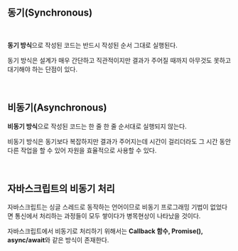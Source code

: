 ## 동기(Synchronous)

<br />

**동기 방식**으로 작성된 코드는 반드시 작성된 순서 그대로 실행된다.

동기 방식은 설계가 매우 간단하고 직관적이지만 결과가 주어질 때까지 아무것도 못하고 대기해야 하는 단점이 있다.

<br />

## 비동기(Asynchronous)

**비동기 방식**으로 작성된 코드는 한 줄 한 줄 순서대로 실행되지 않는다.

비동기 방식은 동기보다 복잡하지만 결과가 주어지는데 시간이 걸리더라도 그 시간 동안 다른 작업을 할 수 있어 자원을 효율적으로 사용할 수 있다.

<br />

## 자바스크립트의 비동기 처리

자바스크립트는 싱글 스레드로 동작하는 언어이므로 비동기 프로그래밍 기법이 없었다면 통신에서 처리하는 과정들이 모두 쌓이다가 병목현상이 나타났을 것이다.

자바스크립트에서 비동기로 처리하기 위해서는 **Callback 함수, Promise(), async/await**와 같은 방식이 존재한다.
